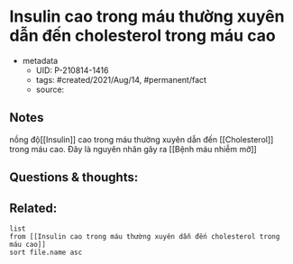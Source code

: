 # Insulin cao trong máu thường xuyên dẫn đến cholesterol trong máu cao

- metadata
	- UID: P-210814-1416
	- tags: #created/2021/Aug/14, #permanent/fact 
	- source: 

## Notes
nồng độ[[Insulin]] cao trong máu thường xuyên dẫn đến [[Cholesterol]] trong máu cao. Đây là nguyên nhân gây ra [[Bệnh máu nhiễm mỡ]]

## Questions & thoughts:

## Related:
```dataview
list
from [[Insulin cao trong máu thường xuyên dẫn đến cholesterol trong máu cao]]
sort file.name asc
```
